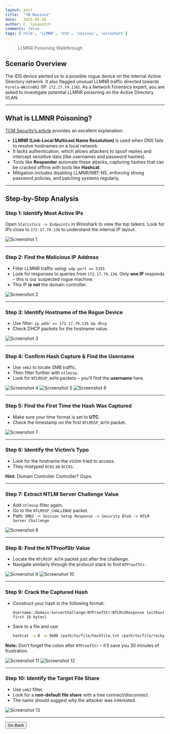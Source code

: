 ```yaml
---
layout: post
title:  "TB Noxious"
date:   2025-05-26
author: C. Casquatch
comments: false
tags: ['ntlm', 'LLMNR', 'htb', 'noxious', 'wireshark']
---
```

> LLMNR Poisoning Walkthrough

## Scenario Overview

The IDS device alerted us to a possible rogue device on the internal Active Directory network. It also flagged unusual LLMNR traffic directed towards `Forela-WKstn002` (IP: `172.17.79.136`). As a Network Forensics expert, you are asked to investigate potential LLMNR poisoning on the Active Directory VLAN.

---

## What is LLMNR Poisoning?

[TCM Security’s article](https://tcm-sec.com/llmnr-poisoning-and-how-to-prevent-it/) provides an excellent explanation:

- **LLMNR (Link-Local Multicast Name Resolution)** is used when DNS fails to resolve hostnames on a local network.
- It lacks authentication, which allows attackers to spoof replies and intercept sensitive data (like usernames and password hashes).
- Tools like **Responder** automate these attacks, capturing hashes that can be cracked offline with tools like **Hashcat**.
- Mitigation includes disabling LLMNR/NBT-NS, enforcing strong password policies, and patching systems regularly.

---

## Step-by-Step Analysis

### Step 1: Identify Most Active IPs

Open `Statistics -> Endpoints` in Wireshark to view the top talkers. Look for IPs close to `172.17.79.136` to understand the internal IP layout.

![Screenshot 1](/assets/images/noxious/screenshot1.png)

---

### Step 2: Find the Malicious IP Address

- Filter LLMNR traffic using: `udp.port == 5355`
- Look for responses to queries from `172.17.79.136`. Only **one IP** responds – this is our suspected rogue machine.
- This IP **is not** the domain controller.

![Screenshot 2](/assets/images/noxious/screenshot2.png)

---

### Step 3: Identify Hostname of the Rogue Device

- Use filter: `ip.addr == 172.17.79.135 && dhcp`
- Check DHCP packets for the hostname value.

![Screenshot 3](/assets/images/noxious/screenshot3.png)

---

### Step 4: Confirm Hash Capture & Find the Username

- Use `smb2` to locate SMB traffic.
- Then filter further with `ntlmssp`.
- Look for `NTLMSSP_AUTH` packets – you’ll find the **username** here.

![Screenshot 4](/assets/images/noxious/screenshot4.png)
![Screenshot 5](/assets/images/noxious/screenshot5.png)
![Screenshot 6](/assets/images/noxious/screenshot6.png)

---

### Step 5: Find the First Time the Hash Was Captured

- Make sure your time format is set to **UTC**.
- Check the timestamp on the first `NTLMSSP_AUTH` packet.

![Screenshot 7](/assets/images/noxious/screenshot7.png)

---

### Step 6: Identify the Victim’s Typo

- Look for the hostname the victim tried to access.
- They mistyped `DC01` as `DCC01`.

**Hint:** Domain Controller Controller? Oops.

---

### Step 7: Extract NTLM Server Challenge Value

- Add `ntlmssp` filter again.
- Go to the `NTLMSSP_CHALLENGE` packet.
- Path: `SMB2 -> Session Setup Response -> Security Blob -> NTLM Server Challenge`

![Screenshot 8](/assets/images/noxious/screenshot8.png)

---

### Step 8: Find the NTProofStr Value

- Locate the `NTLMSSP_AUTH` packet just after the challenge.
- Navigate similarly through the protocol stack to find `NTProofStr`.

![Screenshot 9](/assets/images/noxious/screenshot9.png)
![Screenshot 10](/assets/images/noxious/screenshot10.png)

---

### Step 9: Crack the Captured Hash

- Construct your hash in the following format:

  ```
  Username::Domain:ServerChallenge:NTProofStr:NTLMv2Response (without first 16 bytes)
  ```

- Save to a file and use:

  ```bash
  hashcat -a 0 -m 5600 /path/to/file/hashfile.txt /path/to/file/rockyou.txt
  ```

**Note:** Don’t forget the colon after `NTProofStr` – it’ll save you 30 minutes of frustration.

![Screenshot 11](/assets/images/noxious/screenshot11.png)
![Screenshot 12](/assets/images/noxious/screenshot12.png)

---

### Step 10: Identify the Target File Share

- Use `smb2` filter.
- Look for a **non-default file share** with a tree connect/disconnect.
- The name should suggest why the attacker was interested.

![Screenshot 13](/assets/images/noxious/screenshot13.png)

---
<button onclick="history.back()">Go Back</button>
